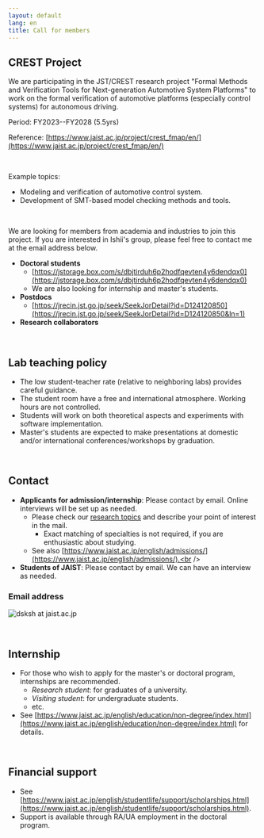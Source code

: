 ```yaml
---
layout: default
lang: en
title: Call for members
---
```


## CREST Project

We are participating in the JST/CREST research project "Formal Methods and Verification Tools for Next-generation Automotive System Platforms" to work on the formal verification of automotive platforms (especially control systems) for autonomous driving.

Period: FY2023--FY2028 (5.5yrs)

Reference: [https://www.jaist.ac.jp/project/crest_fmap/en/](https://www.jaist.ac.jp/project/crest_fmap/en/)

<br />

Example topics:

- Modeling and verification of automotive control system.
- Development of SMT-based model checking methods and tools.

<br />

We are looking for members from academia and industries to join this project.
If you are interested in Ishii's group, please feel free to contact me at the email address below.

- **Doctoral students**
    - [https://jstorage.box.com/s/dbjtirduh6p2hodfqevten4y6dendqx0](https://jstorage.box.com/s/dbjtirduh6p2hodfqevten4y6dendqx0)
    - We are also looking for internship and master's students.
- **Postdocs**
    - [https://jrecin.jst.go.jp/seek/SeekJorDetail?id=D124120850](https://jrecin.jst.go.jp/seek/SeekJorDetail?id=D124120850&ln=1)
- **Research collaborators**

<br />

## Lab teaching policy

- The low student-teacher rate (relative to neighboring labs) provides careful guidance.
- The student room have a free and international atmosphere. Working hours are not controlled.
- Students will work on both theoretical aspects and experiments with software implementation.
- Master's students are expected to make presentations at domestic and/or international conferences/workshops by graduation.

<br />

## Contact

- **Applicants for admission/internship**: Please contact by email. Online interviews will be set up as needed.
    - Please check our [research topics](./index.html#research-en) and describe your point of interest in the mail.
        - Exact matching of specialties is not required, if you are enthusiastic about studying.
    - See also [https://www.jaist.ac.jp/english/admissions/](https://www.jaist.ac.jp/english/admissions/).<br /><br />
- **Students of JAIST**: Please contact by email. We can have an interview as needed.

### Email address

![dsksh at jaist.ac.jp](https://www.jaist.ac.jp/laboratory/images/dsksh-mail.gif)

<br />

## Internship

- For those who wish to apply for the master's or doctoral program, internships are recommended.
    - *Research student*: for graduates of a university.
    - *Visiting student*: for undergraduate students.
    - etc.
- See [https://www.jaist.ac.jp/english/education/non-degree/index.html](https://www.jaist.ac.jp/english/education/non-degree/index.html) for details.

<br />

## Financial support

- See [https://www.jaist.ac.jp/english/studentlife/support/scholarships.html](https://www.jaist.ac.jp/english/studentlife/support/scholarships.html).
- Support is available through RA/UA employment in the doctoral program.

<!-- EOF -->
